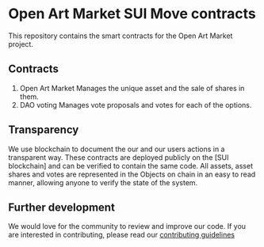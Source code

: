 # Open Art Market SUI Move contracts
This repository contains the smart contracts for the Open Art Market project.

## Contracts
1. Open Art Market
    Manages the unique asset and the sale of shares in them.
2. DAO voting 
    Manages vote proposals and votes for each of the options.

## Transparency
We use blockchain to document the our and our users actions in a transparent way. 
These contracts are deployed publicly on the [SUI blockchain] and can be verified to contain the same code. 
All assets, asset shares and votes are represented in the Objects on chain in an easy to read manner, allowing anyone to verify the state of the system.

## Further development
We would love for the community to review and improve our code. If you are interested in contributing, please read our [contributing guidelines](CONTRIBUTING.md)




